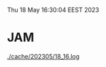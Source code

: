 Thu 18 May 16:30:04 EEST 2023
# JAM
<a href='./cache/202305/18_16.log'>./cache/202305/18_16.log</a>
